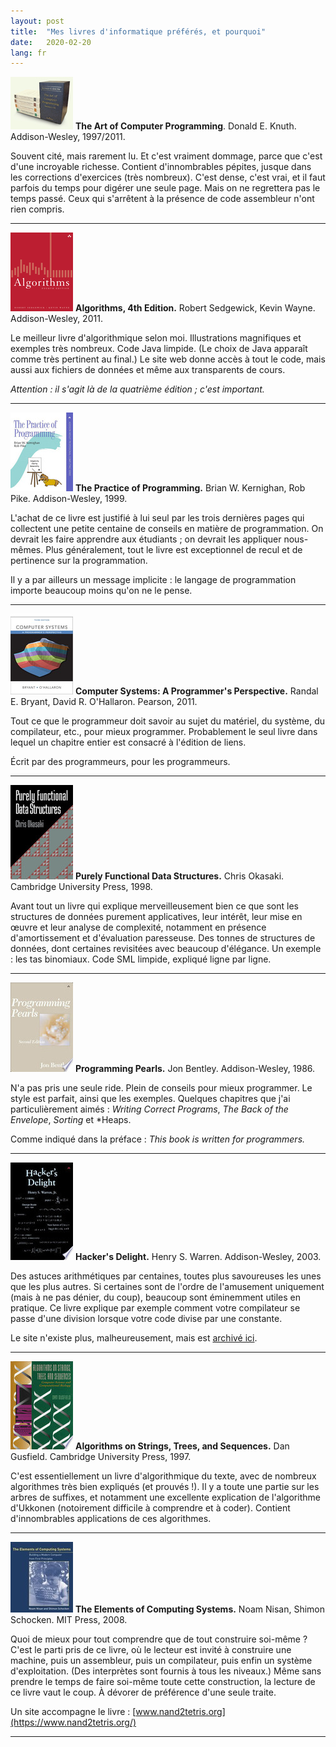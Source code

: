 ```yaml
---
layout: post
title:  "Mes livres d'informatique préférés, et pourquoi"
date:   2020-02-20
lang: fr
---
```


[![](/assets/taocp.jpg)](https://www-cs-faculty.stanford.edu/~knuth/taocp.html)
  **The Art of Computer Programming**. Donald E. Knuth. Addison-Wesley, 1997/2011.

  Souvent cité, mais rarement lu. Et c'est vraiment dommage, parce que
  c'est d'une incroyable richesse. Contient d'innombrables pépites,
  jusque dans les corrections d'exercices (très nombreux). C'est
  dense, c'est vrai, et il faut parfois du temps pour digérer une
  seule page. Mais on ne regrettera pas le temps passé. Ceux qui
  s'arrêtent à la présence de code assembleur n'ont rien compris.

---
[![](/assets/sedgewick.png)](https://algs4.cs.princeton.edu/home/)
  **Algorithms, 4th Edition.**
  Robert Sedgewick, Kevin Wayne.
  Addison-Wesley, 2011.

  Le meilleur livre d'algorithmique selon moi.
  Illustrations magnifiques et exemples très nombreux. Code Java
  limpide. (Le choix de Java apparaît comme très pertinent au final.)
  Le site web donne accès à tout le code, mais aussi aux fichiers de
  données et même aux transparents de cours.

  *Attention : il s'agit là de la quatrième édition ; c'est important.*

---
[![](/assets/kernighan-pike.jpg)](https://www.cs.princeton.edu/~bwk/tpop.webpage/)
  **The Practice of Programming.**
  Brian W. Kernighan, Rob Pike.
  Addison-Wesley, 1999.

  L'achat de ce livre est justifié à lui seul par les trois dernières
  pages qui collectent une petite centaine de conseils en matière de
  programmation. On devrait les faire apprendre aux étudiants ; on
  devrait les appliquer nous-mêmes.
  Plus généralement, tout le livre est exceptionnel de recul et de
  pertinence sur la programmation.

  Il y a par ailleurs un message implicite : le langage de
  programmation importe beaucoup moins qu'on ne le pense.

---
[![](/assets/csapp.jpg)](https://csapp.cs.cmu.edu/)
  **Computer Systems: A Programmer's Perspective.**
  Randal E. Bryant, David R. O'Hallaron.
  Pearson, 2011.

  Tout ce que le programmeur doit savoir au sujet du matériel, du
  système, du compilateur, etc., pour mieux programmer.
  Probablement le seul livre dans lequel un chapitre entier est
  consacré à l'édition de liens.

  Écrit par des programmeurs, pour les programmeurs.

---
[![](/assets/okasaki.jpg)](https://www.cambridge.org/core/books/purely-functional-data-structures/0409255DA1B48FA731859AC72E34D494)
  **Purely Functional Data Structures.**
  Chris Okasaki.
  Cambridge University Press, 1998.

  Avant tout un livre qui explique merveilleusement bien ce que sont
  les structures de données purement applicatives, leur intérêt, leur
  mise en &oelig;uvre et leur analyse de complexité, notamment en présence
  d'amortissement et d'évaluation paresseuse.
  Des tonnes de structures de données, dont certaines revisitées avec
  beaucoup d'élégance. Un exemple : les tas binomiaux.
  Code SML limpide, expliqué ligne par ligne.

---
[![](/assets/bentley.jpeg)](https://books.google.fr/books/about/Programming_Pearls.html?id=4gX0CwAAQBAJ&redir_esc=y)
  **Programming Pearls.**
  Jon Bentley.
  Addison-Wesley, 1986.

  N'a pas pris une seule ride. Plein de conseils pour mieux
  programmer. Le style est parfait, ainsi que les exemples.  Quelques
  chapitres que j'ai particulièrement aimés : *Writing Correct
  Programs*, *The Back of the Envelope*, *Sorting* et *Heaps.

  Comme indiqué dans la préface : *This book is written for programmers.*

---
[![](/assets/hdelight.jpeg)](https://books.google.fr/books/about/Hacker_s_Delight.html?id=iBNKMspIlqEC)
  **Hacker's Delight.**
  Henry S. Warren.
  Addison-Wesley, 2003.

  Des astuces arithmétiques par centaines, toutes plus savoureuses les
  unes que les plus autres.  Si certaines sont de l'ordre de
  l'amusement uniquement (mais à ne pas dénier, du coup), beaucoup
  sont éminemment utiles en pratique. Ce livre explique par exemple
  comment votre compilateur se passe d'une division lorsque votre code
  divise par une constante.

  Le site n'existe plus,
  malheureusement, mais est [archivé ici](https://web.archive.org/web/20190915025154/http://www.hackersdelight.org/).

---
[![](/assets/gusfield.jpeg)](https://books.google.fr/books/about/Algorithms_on_Strings_Trees_and_Sequence.html?id=Ofw5w1yuD8kC)
  **Algorithms on Strings, Trees, and Sequences.**
  Dan Gusfield.
  Cambridge University Press, 1997.

  C'est essentiellement un livre d'algorithmique du texte,
  avec de nombreux algorithmes très bien expliqués (et prouvés !).
  Il y a toute une partie sur les arbres de suffixes, et notamment une
  excellente explication de l'algorithme d'Ukkonen (notoirement
  difficile à comprendre et à coder). Contient d'innombrables applications
  de ces algorithmes.

---
[![](/assets/ecs.jpg)](https://mitpress.mit.edu/books/elements-computing-systems)
  **The Elements of Computing Systems.**
  Noam Nisan, Shimon Schocken.
  MIT Press, 2008.

  Quoi de mieux pour tout comprendre que de tout construire soi-même ?
  C'est le parti pris de ce livre, où le lecteur est invité à
  construire une machine, puis un assembleur, puis un compilateur,
  puis enfin un système d'exploitation. (Des interprètes sont fournis à
  tous les niveaux.) Même sans prendre le temps de faire soi-même
  toute cette construction, la lecture de ce livre vaut le coup. À
  dévorer de préférence d'une seule traite.

  Un site accompagne le livre :
  [www.nand2tetris.org](https://www.nand2tetris.org/)

---
